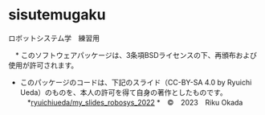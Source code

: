 # sisutemugaku
ロボットシステム学　練習用

　* このソフトウェアパッケージは、3条項BSDライセンスの下、再頒布および使用が許可されます。
  * このパッケージのコードは、下記のスライド（CC-BY-SA 4.0 by Ryuichi Ueda）のものを、本人の許可を得て自身の著作としたものです。
　*[ryuichiueda/my_slides_robosys_2022](https://github.com/ryuichiueda/my_slides/tree/master/robosys_2022)
  *　©　2023　Riku Okada　
